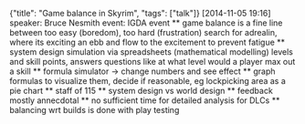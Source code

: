 {"title": "Game balance in Skyrim", "tags": ["talk"]}
[2014-11-05 19:16]
speaker: Bruce Nesmith
event: IGDA event
** game balance is a fine line between too easy (boredom), too hard (frustration)
search for adrealin, where its exciting
an ebb and flow to the excitement to prevent fatigue
** system design simulation via spreadsheets (mathematical modelling)
levels and skill points, answers questions like at what level would a player max out a skill
** formula simulator -> change numbers and see effect
** graph formulas to visualize them, decide if reasonable, eg lockpicking area as a pie chart
** staff of 115
** system design vs world design
** feedback mostly annecdotal
** no sufficient time for detailed analysis for DLCs
** balancing wrt builds is done with play testing
